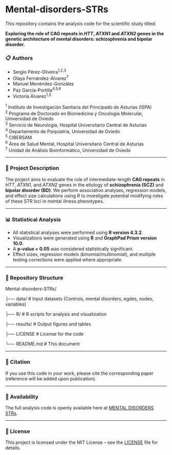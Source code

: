 # Mental-disorders-STRs

This repository contains the analysis code for the scientific study titled:

**Exploring the role of CAG repeats in *HTT*, *ATXN1* and *ATXN2* genes in the genetic architecture of mental disorders: schizophrenia and bipolar disorder.**

### 📋 Authors

- Sergio Pérez-Oliveira<sup>1,2,3</sup>
- Olaya Fernández-Álvarez<sup>7</sup>
- Manuel Menéndez-González
- Paz García-Portilla<sup>4,5,6</sup>
- Victoria Álvarez<sup>1,3</sup>

<sup>1</sup> Instituto de Investigación Sanitaria del Principado de Asturias (ISPA)  
<sup>2</sup> Programa de Doctorado en Biomedicina y Oncología Molecular, Universidad de Oviedo  
<sup>3</sup> Servicio de Neurología, Hospital Universitario Central de Asturias  
<sup>4</sup> Departamento de Psiquiatría, Universidad de Oviedo  
<sup>5</sup> CIBERSAM  
<sup>6</sup> Área de Salud Mental, Hospital Universitario Central de Asturias  
<sup>7</sup> Unidad de Análisis Bioinformático, Universidad de Oviedo

---

### 🧠 Project Description

The project aims to evaluate the role of intermediate-length **CAG repeats** in *HTT*, *ATXN1*, and *ATXN2* genes in the etiology of **schizophrenia (SCZ)** and **bipolar disorder (BD)**. We perform association analyses, regression models, and effect size calculations using R to investigate potential modifying roles of these STR loci in mental illness phenotypes.

---

### 📊 Statistical Analysis

- All statistical analyses were performed using **R version 4.3.2**.
- Visualizations were generated using **R** and **GraphPad Prism version 10.0**.
- A **p-value < 0.05** was considered statistically significant.
- Effect sizes, regression models (binomial/multinomial), and multiple testing corrections were applied where appropriate.

---

### 📁 Repository Structure

Mental-disorders-STRs/

├── data/ # Input datasets (Controls, mental disorders, egdes, nodes, variables)

├── R/ # R scripts for analysis and visualization

├── results/ # Output figures and tables

├── LICENSE # License for the code

└── README.md # This document

---

### 📌 Citation

If you use this code in your work, please cite the corresponding paper (reference will be added upon publication).

---

### 📎 Availability

The full analysis code is openly available here at [MENTAL DISORDERS STRs](https://github.com/sergio30po/Mental-disorders-STRs).

---

### 📜 License

This project is licensed under the MIT License – see the [LICENSE](LICENSE) file for details.
